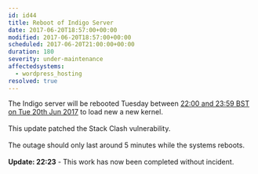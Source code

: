 ```yaml
---
id: id44
title: Reboot of Indigo Server
date: 2017-06-20T18:57:00+00:00
modified: 2017-06-20T18:57:00+00:00
scheduled: 2017-06-20T21:00:00+00:00
duration: 180
severity: under-maintenance
affectedsystems:
  - wordpress_hosting
resolved: true
---
```


The Indigo server will be rebooted Tuesday between [22:00 and 23:59 BST on Tue 20th Jun 2017](https://www.timeanddate.com/worldclock/fixedtime.html?iso=20170620T21&ah=2) to load new a new kernel.<br /><br />This update patched the Stack Clash vulnerability.<br /><br />The outage should only last around 5 minutes while the systems reboots.<br /><br />**Update: 22:23** -  This work has now been completed without incident.

